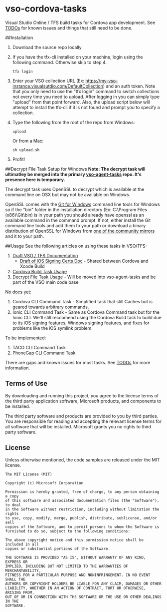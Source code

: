 # vso-cordova-tasks
Visual Studio Online / TFS build tasks for Cordova app development.  See [TODOs](./docs/TODO.md) for known issues and things that still need to be done.

##Installation

1. Download the source repo locally 

2. If you have the tfx-cli installed on your machine, login using the following command. Otherwise skip to step 4.

	~~~~~~~~~~~~~~~~~~~~~~~~~~~~~~~~~~
	tfx login
	~~~~~~~~~~~~~~~~~~~~~~~~~~~~~~~~~~

3. Enter your VSO collection URL (Ex: https://my-vso-instance.visualsutdio.com/DefaultCollection) and an auth token. Note that you only need to use the "tfx login" command to switch collections not every time you need to upload. After logging in you can simply type "upload" from that point forward. Also, the upload script below will attempt to install the tfx-cli if it is not found and prompt you to specify a collection.

4. Type the following from the root of the repo from Windows:

	~~~~~~~~~~~~~~~~~~~~~~~~~~~~~~~~~~
	upload
	~~~~~~~~~~~~~~~~~~~~~~~~~~~~~~~~~~

	Or from a Mac:

	~~~~~~~~~~~~~~~~~~~~~~~~~~~~~~~~~~
	sh upload.sh
	~~~~~~~~~~~~~~~~~~~~~~~~~~~~~~~~~~

5. Profit!

##Decrypt File Task Setup for Windows
**Note: The decrypt task will ultimatley be merged into the primary [vso-agent-tasks](http://github.com/Microsoft/vso-agent-tasks) repo. It's presence here is temporary.**

The decrypt task uses OpenSSL to decrypt which is available at the command line on OSX but may not be available on Windows. 

OpenSSL comes with the [Git for Windows](https://git-for-windows.github.io/) command line tools for Windows so if the "bin" folder in the installation directory (Ex: C:\Program Files (x86)\Git\bin) is in your path you should already have openssl as an available command in the command prompt.  If not, either install the Git command line tools and add them to your path or download a binary distribution of OpenSSL for Windows from [one of the community mirrors](http://go.microsoft.com/fwlink/?LinkID=627128) and it to your path.

##Usage
See the following articles on using these tasks in VSO/TFS:

1. [Draft VSO / TFS Documentation](./docs/TFS2015.md)
	- [Draft of iOS Signing Certs Doc](./docs/secure-certs.md) - Shared between Cordova and Xcode Build
2. [Cordova Build Task Usage](./docs/cordova-build-task.md)
3. [Decrypt File Task Usage](./docs/decrypt-file-task.md) - Will be moved into vso-agent-tasks and be part of the VSO main code base

No docs yet:

1. Cordova CLI Command Task - Simplified task that still Caches but is geared towards arbitrary commands.
2. Ionic CLI Command Task - Same as Cordova Command task but for the Ionic CLI. We'll still reccomend using the Cordova Build task to build due to its iOS signing features, Windows signing features, and fixes for problems like the iOS symlink problem.

To be implemented:

1. TACO CLI Command Task
2. PhoneGap CLI Command Task

There are gaps and known issues for most tasks. See [TODOs](./docs/TODO.md) for more information.

## Terms of Use
By downloading and running this project, you agree to the license terms of the third party application software, Microsoft products, and components to be installed. 

The third party software and products are provided to you by third parties. You are responsible for reading and accepting the relevant license terms for all software that will be installed. Microsoft grants you no rights to third party software.

## License
Unless otherwise mentioned, the code samples are released under the MIT license.

```
The MIT License (MIT)

Copyright (c) Microsoft Corporation

Permission is hereby granted, free of charge, to any person obtaining a copy
of this software and associated documentation files (the "Software"), to deal
in the Software without restriction, including without limitation the rights
to use, copy, modify, merge, publish, distribute, sublicense, and/or sell
copies of the Software, and to permit persons to whom the Software is
furnished to do so, subject to the following conditions:

The above copyright notice and this permission notice shall be included in all
copies or substantial portions of the Software.

THE SOFTWARE IS PROVIDED "AS IS", WITHOUT WARRANTY OF ANY KIND, EXPRESS OR
IMPLIED, INCLUDING BUT NOT LIMITED TO THE WARRANTIES OF MERCHANTABILITY,
FITNESS FOR A PARTICULAR PURPOSE AND NONINFRINGEMENT. IN NO EVENT SHALL THE
AUTHORS OR COPYRIGHT HOLDERS BE LIABLE FOR ANY CLAIM, DAMAGES OR OTHER
LIABILITY, WHETHER IN AN ACTION OF CONTRACT, TORT OR OTHERWISE, ARISING FROM,
OUT OF OR IN CONNECTION WITH THE SOFTWARE OR THE USE OR OTHER DEALINGS IN THE
SOFTWARE.
```
